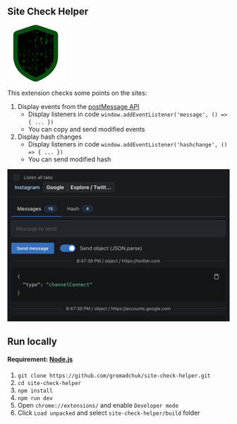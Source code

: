 ## Site Check Helper

![](./src/icons/128.png "logo")

This extension checks some points on the sites:
1. Display events from the [postMessage API](https://developer.mozilla.org/en-US/docs/Web/API/Window/postMessage)
    * Display listeners in code `window.addEventListener('message', () => { ... })`
    * You can copy and send modified events
2. Display hash changes
    * Display listeners in code `window.addEventListener('hashchange', () => { ... })`
    * You can send modified hash

![](./screenshots/app.png "app")

## Run locally
#### Requirement: [Node.js](https://nodejs.org/en/)
1. `git clone https://github.com/gromadchuk/site-check-helper.git`
2. `cd site-check-helper`
3. `npm install`
4. `npm run dev`
5. Open `chrome://extensions/` and enable `Developer mode`
6. Click `Load unpacked` and select `site-check-helper/build` folder
